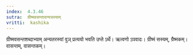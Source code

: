 ```yaml
---
index:  4.3.46
sutra:  ग्रीष्मवसन्तादन्यत्रस्याम्
vritti:  kashika 
---
```


ग्रीष्मवसन्तशब्दाभ्याम् अन्यतरस्यां वुञ् प्रत्ययो भवति उप्ते ऽर्थे। ऋत्वणो ऽपवादः। ग्रीष्मं सस्यम्, ग्रैष्मकम्। वासन्तम्, वासन्तकम्।

